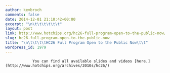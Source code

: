 ```yaml
---
author: kevbroch
comments: false
date: 2014-12-01 21:10:42+00:00
excerpt: "\n\t\t\t\t\t\t"
layout: post
link: http://www.hotchips.org/hc26-full-program-open-to-the-public-now/
slug: hc26-full-program-open-to-the-public-now
title: "\n\t\t\t\tHC26 Full Program Open to the Public Now\t\t"
wordpress_id: 1979
---
```



				You can find all available slides and videos [here.](http://www.hotchips.org/archives/2010s/hc26/)		
